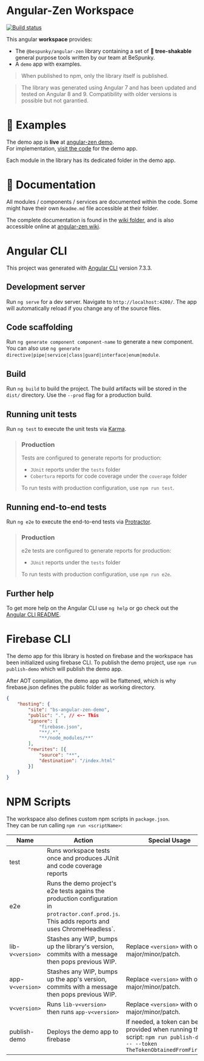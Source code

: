# Angular-Zen Workspace

[![Build status](https://dev.azure.com/BeSpunky/BeSpunky%20Libraries/_apis/build/status/Build%20and%20test%20angular-zen)](https://dev.azure.com/BeSpunky/BeSpunky%20Libraries/_build/latest?definitionId=27)

This angular **workspace** provides:
- The `@bespunky/angular-zen` library containing a set of **🌳 tree-shakable** general purpose tools written by our team at BeSpunky.
- A `demo` app with examples.

> When published to npm, only the library itself is published.
  
> The library was generated using Angular 7 and has been updated and tested on Angular 8 and 9. Compatibility with older versions is possible but not garantied.

# 🙌 Examples
The demo app is **live** at [angular-zen demo](https://bs-angular-zen-demo.firebaseapp.com).  
For implementation, [visit the code](https://dev.azure.com/BeSpunky/BeSpunky%20Libraries/_git/angular-zen?path=%2Fprojects%2Fdemo&version=GBmaster&_a=contents) for the demo app.

Each module in the library has its dedicated folder in the demo app.

# 📖 Documentation

All modules / components / services are documented within the code. Some might have their own `Readme.md` file accessible at their folder.

The complete documentation is found in the [wiki folder](/wiki/Wiki-Home.md), and is also accessible online at [angular-zen wiki](https://dev.azure.com/BeSpunky/BeSpunky%20Libraries/_wiki/wikis/angular-zen?wikiVersion=GBmaster&pagePath=%2FWiki%20Home).

# Angular CLI

This project was generated with [Angular CLI](https://github.com/angular/angular-cli) version 7.3.3.

## Development server

Run `ng serve` for a dev server. Navigate to `http://localhost:4200/`. The app will automatically reload if you change any of the source files.

## Code scaffolding

Run `ng generate component component-name` to generate a new component. You can also use `ng generate directive|pipe|service|class|guard|interface|enum|module`.

## Build

Run `ng build` to build the project. The build artifacts will be stored in the `dist/` directory. Use the `--prod` flag for a production build.

## Running unit tests

Run `ng test` to execute the unit tests via [Karma](https://karma-runner.github.io).

> ### Production
> Tests are configured to generate reports for production:
> - `JUnit` reports under the `tests` folder
> - `Cobertura` reports for code coverage under the `coverage` folder
>
> To run tests with production configuration, use `npm run test`.

## Running end-to-end tests

Run `ng e2e` to execute the end-to-end tests via [Protractor](http://www.protractortest.org/).

> ### Production
> e2e tests are configured to generate reports for production:
> - `JUnit` reports under the `tests` folder
>
> To run tests with production configuration, use `npm run e2e`.

## Further help

To get more help on the Angular CLI use `ng help` or go check out the [Angular CLI README](https://github.com/angular/angular-cli/blob/master/README.md).

# Firebase CLI
The demo app for this library is hosted on firebase and the workspace has been initialized using firebase CLI.
To publish the demo project, use `npm run publish-demo` which will publish the demo app.

After AOT compilation, the demo app will be flattened, which is why firebase.json defines the public folder as working directory.
```json
{
    "hosting": {
        "site": "bs-angular-zen-demo",
        "public": ".", // <-- This
        "ignore": [
            "firebase.json",
            "**/.*",
            "**/node_modules/**"
        ],
        "rewrites": [{
            "source": "**",
            "destination": "/index.html"
        }]
    }
}
```

# NPM Scripts
The workspace also defines custom npm scripts in `package.json`.  
They can be run calling `npm run <scriptName>`:

| Name | Action | Special Usage |
| ---  | ---    | ---           |
| test | Runs workspace tests once and produces JUnit and code coverage reports | |
| e2e | Runs the demo project's e2e tests agains the production configuration in `protractor.conf.prod.js`. This adds reports and uses ChromeHeadless`.| |
| lib-v`<version>` | Stashes any WIP, bumps up the library's version, commits with a message then pops previous WIP. | Replace `<version>` with one of major/minor/patch. |
| app-v`<version>` | Stashes any WIP, bumps up the app's version, commits with a message then pops previous WIP. | Replace `<version>` with one of major/minor/patch. |
| v`<version>` | Runs `lib-v<version>` then runs `app-v<version>` | Replace `<version>` with one of major/minor/patch. |
| publish-demo | Deploys the demo app to firebase | If needed, a token can be provided when running the script: `npm run publish-demo -- --token TheTokenObtainedFromFirebase` |
